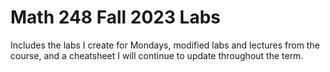 # Math 248 Fall 2023 Labs

Includes the labs I create for Mondays, modified labs and lectures from the course, and a cheatsheet I will continue to update throughout the term.